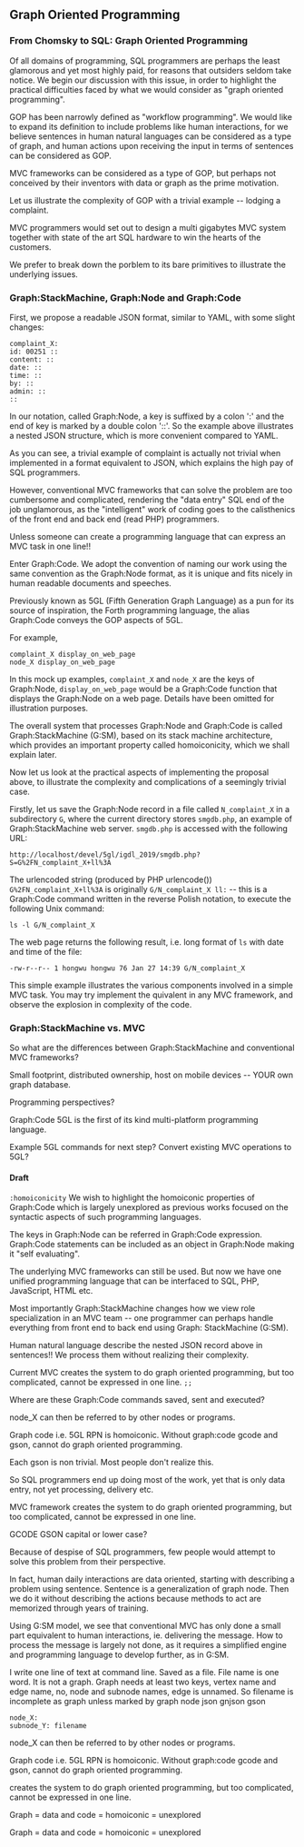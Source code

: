 ## Graph Oriented Programming

### From Chomsky to SQL: Graph Oriented Programming

Of all domains of programming, SQL programmers are perhaps the least glamorous and yet most highly paid, for reasons that outsiders seldom take notice. We begin our discussion with this issue, in order to highlight the practical difficulties faced by what we would consider as "graph oriented programming".

GOP has been narrowly defined as "workflow programming". We would like to expand its definition to include problems like human interactions, for we believe sentences in human natural languages can be considered as a type of graph, and human actions upon receiving the input in terms of sentences can be considered as GOP.

MVC frameworks can be considered as a type of GOP, but perhaps not conceived by their inventors with data or graph as the prime motivation. 

Let us illustrate the complexity of GOP with a trivial example -- lodging a complaint.

MVC programmers would set out to design a multi gigabytes MVC system together with state of the art SQL hardware to win the hearts of the customers.

We prefer to break down the porblem to its bare primitives to illustrate the underlying issues.

### Graph:StackMachine, Graph:Node and Graph:Code

First, we propose a readable JSON format, similar to YAML, with some slight changes:

```
complaint_X:
id: 00251 ::
content: ::
date: ::
time: ::
by: ::
admin: ::
::
```

In our notation, called Graph:Node, a key is suffixed by a colon ':' and the end of key is marked by a double colon '::'. So the example above illustrates a nested JSON structure, which is more convenient compared to YAML.

As you can see, a trivial example of complaint is actually not trivial when implemented in a format equivalent to JSON, which explains the high pay of SQL programmers. 

However, conventional MVC frameworks that can solve the problem are too cumbersome and complicated, rendering the "data entry" SQL end of the job unglamorous, as the "intelligent" work of coding goes to the calisthenics of the front end and back end (read PHP) programmers.

Unless someone can create a programming language that can express an MVC task in one line!!

Enter Graph:Code. We adopt the convention of naming our work using the same convention as the Graph:Node format, as it is unique and fits nicely in human readable documents and speeches.

Previously known as 5GL (Fifth Generation Graph Language) as a pun for its source of inspiration, the Forth programming language, the alias Graph:Code conveys the GOP aspects of 5GL.

For example,

```
complaint_X display_on_web_page
node_X display_on_web_page
```

In this mock up examples, `complaint_X` and `node_X` are the keys of Graph:Node, `display_on_web_page` would be a Graph:Code function that displays the Graph:Node on a web page. Details have been omitted for illustration purposes.

The overall system that processes Graph:Node and Graph:Code is called Graph:StackMachine (G:SM), based on its stack machine architecture, which provides an important property called homoiconicity, which we shall explain later.

Now let us look at the practical aspects of implementing the proposal above, to illustrate the complexity and complications of a seemingly trivial case.

Firstly, let us save the Graph:Node record in a file called `N_complaint_X` in a subdirectory `G`, where the current directory stores `smgdb.php`, an example of Graph:StackMachine web server. `smgdb.php` is accessed with the following URL:

`http://localhost/devel/5gl/igdl_2019/smgdb.php?S=G%2FN_complaint_X+ll%3A`

The urlencoded string (produced by PHP urlencode()) `G%2FN_complaint_X+ll%3A` is originally `G/N_complaint_X ll:` -- this is a Graph:Code command written in the reverse Polish notation, to execute the following Unix command:

`ls -l G/N_complaint_X`

The web page returns the following result, i.e. long format of `ls` with date and time of the file:

`-rw-r--r-- 1 hongwu hongwu 76 Jan 27 14:39 G/N_complaint_X`

This simple example illustrates the various components involved in a simple MVC task. You may try implement the quivalent in any MVC framework, and observe the explosion in complexity of the code.


### Graph:StackMachine vs. MVC

So what are the differences between Graph:StackMachine and conventional MVC frameworks?

Small footprint, distributed ownership, host on mobile devices -- YOUR own graph database.

Programming perspectives?

Graph:Code 5GL is the first of its kind multi-platform programming language.

Example 5GL commands for next step? Convert existing MVC operations to 5GL?

#### Draft


`:homoiconicity`
We wish to highlight the homoiconic properties of Graph:Code which is largely unexplored as previous works focused on the syntactic aspects of such programming languages. 

The keys in Graph:Node can be referred in Graph:Code expression. Graph:Code statements can be included as an object in Graph:Node making it "self evaluating".

The underlying MVC frameworks can still be used. But now we have one unified programming language that can be interfaced to SQL, PHP, JavaScript, HTML etc.

Most importantly Graph:StackMachine changes how we view role specialization in an MVC team -- one programmer can perhaps handle everything from front end to back end using Graph: StackMachine (G:SM).

Human natural language describe the nested JSON record above in sentences!! We process them without realizing their complexity.

Current MVC creates the system to do graph oriented programming, but too complicated, cannot be expressed in one line.
`;;`

Where are these Graph:Code commands saved, sent and executed?

node_X can then be referred to by other nodes or programs.

Graph code i.e. 5GL RPN is homoiconic. Without graph:code gcode and gson, cannot do graph oriented programming.



Each gson is non trivial. Most people don't realize this. 

So SQL programmers end up doing most of the work, yet that is only data entry, not yet processing, delivery etc.

MVC framework creates the system to do graph oriented programming, but too complicated, cannot be expressed in one line.

GCODE GSON capital or lower case?

Because of despise of SQL programmers, few people would attempt to solve this problem from their perspective.

In fact, human daily interactions are data oriented, starting with describing a problem using sentence. Sentence is a generalization of graph node. Then we do it without describing the actions because methods to act are memorized through years of training.

Using G:SM model, we see that conventional MVC has only done a small part equivalent to human interactions, ie. delivering the message. How to process the message is largely not done, as it requires a simplified engine and programming language to develop further, as in G:SM. 

I write one line of text at command line. Saved as a file. File name is one word. It is not a graph. Graph needs at least two keys, vertex name and edge name, no, node and subnode names, edge is unnamed. So filename is incomplete as graph unless marked by graph node json  gnjson gson 

```
node_X:
subnode_Y: filename
```

node_X can then be referred to by other nodes or programs.

Graph code i.e. 5GL RPN is homoiconic. Without graph:code gcode and gson, cannot do graph oriented programming.


 
creates the system to do graph oriented programming, but too complicated, cannot be expressed in one line.


Graph = data and code = homoiconic = unexplored

Graph = data and code = homoiconic = unexplored
